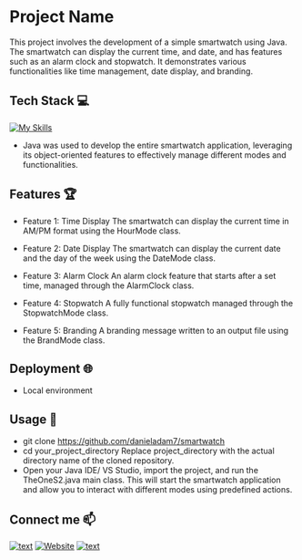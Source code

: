 # Project Name

This project involves the development of a simple smartwatch using Java. The smartwatch can display the current time, and date, and has features such as an alarm clock and stopwatch.
It demonstrates various functionalities like time management, date display, and branding.

## Tech Stack 💻
[![My Skills](https://skillicons.dev/icons?i=java)](https://skillicons.dev)

- Java was used to develop the entire smartwatch application, leveraging its object-oriented features to effectively manage different modes and functionalities.

## Features 🏆
- Feature 1: Time Display
The smartwatch can display the current time in AM/PM format using the HourMode class.

- Feature 2: Date Display
The smartwatch can display the current date and the day of the week using the DateMode class.

- Feature 3: Alarm Clock
An alarm clock feature that starts after a set time, managed through the AlarmClock class.

- Feature 4: Stopwatch
A fully functional stopwatch managed through the StopwatchMode class.

- Feature 5: Branding
A branding message written to an output file using the BrandMode class.

## Deployment 🌐
- Local environment

## Usage 🎯

- git clone https://github.com/danieladam7/smartwatch
- cd your_project_directory
  Replace project_directory with the actual directory name of the cloned repository.
- Open your Java IDE/ VS Studio,  import the project, and run the TheOneS2.java main class. This will start the smartwatch application and allow you to interact with different modes using predefined actions.


## Connect me 📫
[![text](https://img.shields.io/badge/LinkedIn-0077B5?style=for-the-badge&logo=linkedin&logoColor=white)](https://www.linkedin.com/in/daniel-adam-backend-developer/)
[![Website](https://img.shields.io/badge/Website-grey?style=for-the-badge&url=https%3A%2F%2FMyWebsite)](https://danieladam.click/)
[![text](https://img.shields.io/badge/Gmail-D14836?style=for-the-badge&logo=gmail&logoColor=white)](mailto:danielyosef.adam@gmail.com)

